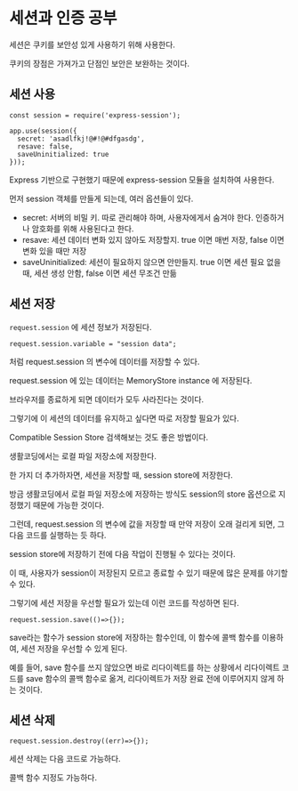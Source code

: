 # 세션과 인증 공부

세션은 쿠키를 보안성 있게 사용하기 위해 사용한다.

쿠키의 장점은 가져가고 단점인 보안은 보완하는 것이다.

## 세션 사용

```
const session = require('express-session');

app.use(session({
  secret: 'asadlfkj!@#!@#dfgasdg',
  resave: false,
  saveUninitialized: true
}));
```

Express 기반으로 구현했기 때문에 express-session 모듈을 설치하여 사용한다.

먼저 session 객체를 만들게 되는데, 여러 옵션들이 있다.

- secret: 서버의 비밀 키. 따로 관리해야 하며, 사용자에게서 숨겨야 한다. 인증하거나 암호화를 위해 사용된다고 한다.
- resave: 세션 데이터 변화 있지 않아도 저장할지. true 이면 매번 저장, false 이면 변화 있을 때만 저장
- saveUninitialized: 세션이 필요하지 않으면 안만들지. true 이면 세션 필요 없을 때, 세션 생성 안함, false 이면 세션 무조건 만듦

## 세션 저장

`request.session` 에 세션 정보가 저장된다.

```
request.session.variable = "session data";
```

처럼 request.session 의 변수에 데이터를 저장할 수 있다.

request.session 에 있는 데이터는 MemoryStore instance 에 저장된다.

브라우저를 종료하게 되면 데이터가 모두 사라진다는 것이다.

그렇기에 이 세션의 데이터를 유지하고 싶다면 따로 저장할 필요가 있다.

Compatible Session Store 검색해보는 것도 좋은 방법이다.

생활코딩에서는 로컬 파일 저장소에 저장한다.

한 가지 더 추가하자면, 세션을 저장할 때, session store에 저장한다.

방금 생활코딩에서 로컬 파일 저장소에 저장하는 방식도 session의 store 옵션으로 지정했기 때문에 가능한 것이다.

그런데, request.session 의 변수에 값을 저장할 때 만약 저장이 오래 걸리게 되면, 그 다음 코드를 실행하는 듯 하다.

session store에 저장하기 전에 다음 작업이 진행될 수 있다는 것이다.

이 때, 사용자가 session이 저장된지 모르고 종료할 수 있기 때문에 많은 문제를 야기할 수 있다.

그렇기에 세션 저장을 우선할 필요가 있는데 이런 코드를 작성하면 된다.

```
request.session.save(()=>{});
```

save라는 함수가 session store에 저장하는 함수인데, 이 함수에 콜백 함수를 이용하여, 세션 저장을 우선할 수 있게 된다.

예를 들어, save 함수를 쓰지 않았으면 바로 리다이렉트를 하는 상황에서 리다이렉트 코드를 save 함수의 콜백 함수로 옮겨, 리다이렉트가 저장 완료 전에 이루어지지 않게 하는 것이다.

## 세션 삭제

```
request.session.destroy((err)=>{});
```

세션 삭제는 다음 코드로 가능하다.

콜백 함수 지정도 가능하다.
